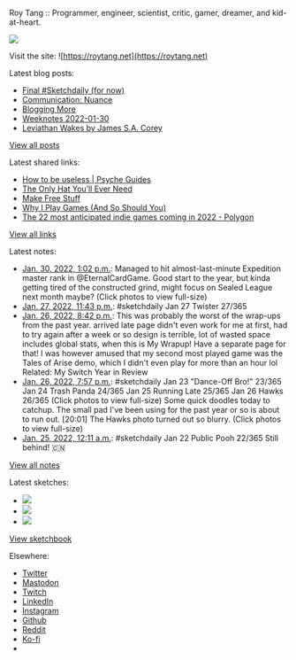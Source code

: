 Roy Tang :: Programmer, engineer, scientist, critic, gamer, dreamer, and kid-at-heart.

![](https://roytang.net/static/img/profile.jpg)

Visit the site: ![https://roytang.net](https://roytang.net)

Latest blog posts:

- [Final #Sketchdaily (for now)](https://roytang.net/2022/02/final-sketchdaily/)
- [Communication: Nuance](https://roytang.net/2022/02/nuance/)
- [Blogging More](https://roytang.net/2022/01/blogging-more/)
- [Weeknotes 2022-01-30](https://roytang.net/2022/01/weeknotes-01-30/)
- [Leviathan Wakes by James S.A. Corey](https://roytang.net/2022/01/leviathan-wakes/)

[View all posts](https://roytang.net/blog)

Latest shared links:

- [How to be useless | Psyche Guides](https://roytang.net/2022/01/eccdde971f931c95ab3de31162142172/)
- [The Only Hat You’ll Ever Need](https://roytang.net/2022/01/33da10ceb8b1861593ec98599b0f2a1e/)
- [Make Free Stuff](https://roytang.net/2022/01/make-free-stuff/)
- [Why I Play Games (And So Should You)](https://roytang.net/2022/01/why-i-play-games-and-so-should-you/)
- [The 22 most anticipated indie games coming in 2022 - Polygon](https://roytang.net/2022/01/667c90073c52ad5fff23bbf4642f2e7a/)

[View all links](https://roytang.net/links)

Latest notes:

- [Jan. 30, 2022, 1:02 p.m.](https://roytang.net/2022/01/1487652400735215618/): Managed to hit almost-last-minute Expedition master rank in @EternalCardGame. Good start to the year, but kinda getting tired of the constructed grind, might focus on Sealed League next month maybe? (Click photos to view full-size)
- [Jan. 27, 2022, 11:43 p.m.](https://roytang.net/2022/01/41c432d22aa27c46d86db01531c4dc92/): #sketchdaily Jan 27 Twister 27/365
- [Jan. 26, 2022, 8:42 p.m.](https://roytang.net/2022/01/playstation-wrapup-2021/): This was probably the worst of the wrap-ups from the past year. arrived late page didn&#x27;t even work for me at first, had to try again after a week or so design is terrible, lot of wasted space includes global stats, when this is My Wrapup! Have a separate page for that! I was however amused that my second most played game was the Tales of Arise demo, which I didn&#x27;t even play for more than an hour lol Related: My Switch Year in Review
- [Jan. 26, 2022, 7:57 p.m.](https://roytang.net/2022/01/7b397b377d3cc20fd7fb3b9751c9d64c/): #sketchdaily Jan 23 &quot;Dance-Off Bro!&quot; 23/365 Jan 24 Trash Panda 24/365 Jan 25 Running Late 25/365 Jan 26 Hawks 26/365 (Click photos to view full-size) Some quick doodles today to catchup. The small pad I&#x27;ve been using for the past year or so is about to run out. [20:01] The Hawks photo turned out so blurry. (Click photos to view full-size)
- [Jan. 25, 2022, 12:11 a.m.](https://roytang.net/2022/01/63f337dbfd006bbe7d6281dee568f5c5/): #sketchdaily Jan 22 Public Pooh 22/365 Still behind! 🇨🇳

[View all notes](https://roytang.net/notes)

Latest sketches:


- ![](https://roytang.net/media/cache/eb/6d/eb6d42690e16874c36049dccfd32b06d.jpg)
- ![](https://roytang.net/media/cache/6c/d5/6cd5b41f73d41026b3f65beeac28a6af.jpg)
- ![](https://roytang.net/media/cache/e5/da/e5da975ee2fed5a25dba802aa7d5ad1c.jpg)

[View sketchbook](https://roytang.net/albums/sketchbook)


Elsewhere:

- [Twitter](https://twitter.com/roytang)
- [Mastodon](https://mastodon.technology/@roytang)
- [Twitch](https://twitch.tv/twitchyroy)
- [LinkedIn](https://www.linkedin.com/in/roytang)
- [Instagram](https://instagram.com/roytang0400)
- [Github](https://github.com/roytang)
- [Reddit](https://reddit.com/u/hungryroy)
- [Ko-fi](https://ko-fi.com/roytang)
- [](mailto:hello@roytang.net)